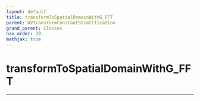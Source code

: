 ```yaml
---
layout: default
title: transformToSpatialDomainWithG_FFT
parent: WVTransformConstantStratification
grand_parent: Classes
nav_order: 39
mathjax: true
---
```


#  transformToSpatialDomainWithG_FFT




---

